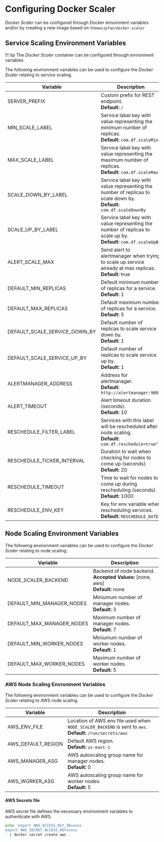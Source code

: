 # Configuring Docker Scaler

*Docker Scaler* can be configured through Docker enivonment variables and/or by creating a new image based on `thomasjpfan/docker-scaler`

## Service Scaling Environment Variables

!!! tip
    The *Docker Scaler* container can be configured through envionment variables

The following environment variables can be used to configure the *Docker Scaler* relating to service scaling.

|Variable           |Description                                               |
|-------------------|----------------------------------------------------------|
| SERVER_PREFIX     | Custom prefix for REST endpoint.<br>**Default:** `/`     |
| MIN_SCALE_LABEL   | Service label key with value representing the minimum number of replicas.<br>**Default:** `com.df.scaleMin` |
| MAX_SCALE_LABEL   | Service label key with value representing the maximum number of replicas.<br>**Default:** `com.df.scaleMax` |
| SCALE_DOWN_BY_LABEL | Service label key with value representing the number of replicas to scale down by.<br>**Default:** `com.df.scaleDownBy` |
| SCALE_UP_BY_LABEL | Service label key with value representing the number of replicas to scale up by.<br>**Default:** `com.df.scaleUpBy` |
| ALERT_SCALE_MAX | Send alert to alertmanager when trying to scale up service already at max replicas.<br>**Default:** true |
| DEFAULT_MIN_REPLICAS | Default minimum number of replicas for a service.<br>**Default:** 1 |
| DEFAULT_MAX_REPLICAS | Default maximum number of replicas for a service.<br>**Default:** 5 |
| DEFAULT_SCALE_SERVICE_DOWN_BY | Default number of replicas to scale service down by.<br>**Default:** 1 |
| DEFAULT_SCALE_SERVICE_UP_BY | Default number of replicas to scale service up by.<br>**Default:** 1 |
| ALERTMANAGER_ADDRESS | Address for alertmanager.<br>**Default:** `http://alertmanager:9093` |
| ALERT_TIMEOUT | Alert timeout duration (seconds).<br>**Default:** 10 |
| RESCHEDULE_FILTER_LABEL | Services with this label will be rescheduled after node scaling.<br>**Default:** `com.df.reschedule=true"`|
| RESCHEDULE_TICKER_INTERVAL | Duration to wait when checking for nodes to come up (seconds).<br>**Default:** 20|
| RESCHEDULE_TIMEOUT | Time to wait for nodes to come up during rescheduling (seconds).<br>**Default:** 1000|
| RESCHEDULE_ENV_KEY | Key for env variable when rescheduling services.<br>**Default:** `RESCHEDULE_DATE`|

## Node Scaling Environment Variables

The following environment variables can be used to configure the *Docker Scaler* relating to node scaling.

|Variable           |Description                                               |
|-------------------|----------------------------------------------------------|
| NODE_SCALER_BACKEND | Backend of node backend.<br>**Accepted Values:** [none, aws]<br>**Default:** none |
| DEFAULT_MIN_MANAGER_NODES | Miniumum number of manager nodes.<br>**Default:** 3 |
| DEFAULT_MAX_MANAGER_NODES | Maximum number of manager nodes.<br>**Default:** 7 |
| DEFAULT_MIN_WORKER_NODES | Miniumum number of worker nodes.<br>**Default:** 1 |
| DEFAULT_MAX_WORKER_NODES | Maximum number of worker nodes.<br>**Default:** 5 |

### AWS Node Scaling Envronment Variables

The following environment variables can be used to configure the *Docker Scaler* relating to AWS node scaling.

|Variable           |Description                                               |
|-------------------|----------------------------------------------------------|
| AWS_ENV_FILE | Location of AWS env file used when `NODE_SCALER_BACKEND` is sent to `aws`.<br>**Default:** `/run/secrets/aws` |
| AWS_DEFAULT_REGION | Default AWS region.<br>**Default:** `us-east-1` |
| AWS_MANAGER_ASG | AWS autoscaling group name for manager nodes.<br>**Default:** 0 |
| AWS_WORKER_ASG | AWS autoscaling group name for worker nodes.<br>**Default:** 5 |

#### AWS Secrets file

AWS secret file defines the necessary environment variables to authenticate with AWS.

```bash
echo 'export AWS_ACCESS_KEY_ID=xxxx
export AWS_SECRET_ACCESS_KEY=xxxx
' | docker secret create aws -
```
